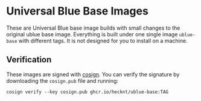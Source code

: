 # Universal Blue Base Images

These are Universal Blue base image builds with small changes to the original ublue base image. Everything is built under one single image `ublue-base` with different tags. It is not designed for you to install on a machine.

## Verification

These images are signed with [cosign](https://docs.sigstore.dev/cosign/overview/). You can verify the signature by downloading the `cosign.pub` file and running:

```
cosign verify --key cosign.pub ghcr.io/hecknt/ublue-base:TAG
```


